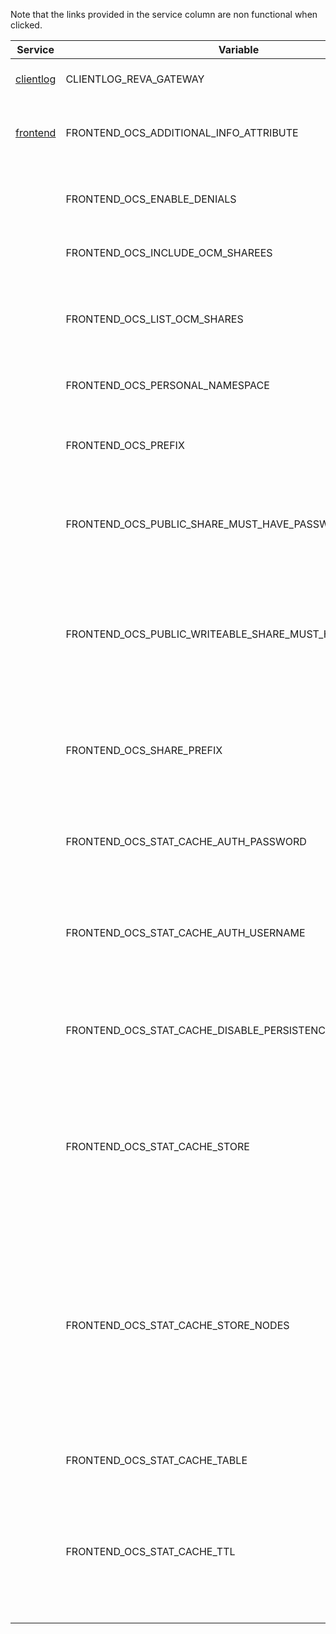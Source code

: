 Note that the links provided in the service column are non functional when clicked.

| Service | Variable | Description | Default |
| --- | --- | --- | --- |
| [clientlog]({s-path}/clientlog.adoc) | CLIENTLOG_REVA_GATEWAY | CS3 gateway used to look up user metadata | com.owncloud.api.gateway |
| [frontend]({s-path}/frontend.adoc) | FRONTEND_OCS_ADDITIONAL_INFO_ATTRIBUTE | Additional information attribute for the user like {{.Mail}}. | {{.Mail}} |
|  | FRONTEND_OCS_ENABLE_DENIALS | EXPERIMENTAL: enable the feature to deny access on folders. | false |
|  | FRONTEND_OCS_INCLUDE_OCM_SHAREES | Include OCM sharees when listing sharees. | false |
|  | FRONTEND_OCS_LIST_OCM_SHARES | Include OCM shares when listing shares. See the OCM service documentation for more details. | true |
|  | FRONTEND_OCS_PERSONAL_NAMESPACE | Home namespace identifier. | /users/{{.Id.OpaqueId}} |
|  | FRONTEND_OCS_PREFIX | URL path prefix for the OCS service. Note that the string must not start with '/'. | ocs |
|  | FRONTEND_OCS_PUBLIC_SHARE_MUST_HAVE_PASSWORD | Set this to true if you want to enforce passwords on all public shares. | true |
|  | FRONTEND_OCS_PUBLIC_WRITEABLE_SHARE_MUST_HAVE_PASSWORD | Set this to true if you want to enforce passwords for writable shares. Only effective if the setting for 'passwords on all public shares' is set to false. | false |
|  | FRONTEND_OCS_SHARE_PREFIX | Path prefix for shares as part of an ocis resource. Note that the path must start with '/'. | /Shares |
|  | FRONTEND_OCS_STAT_CACHE_AUTH_PASSWORD | The password to use for authentication. Only applies when using the 'nats-js-kv' store type. |  |
|  | FRONTEND_OCS_STAT_CACHE_AUTH_USERNAME | The username to use for authentication. Only applies when using the 'nats-js-kv' store type. |  |
|  | FRONTEND_OCS_STAT_CACHE_DISABLE_PERSISTENCE | Disable persistence of the cache. Only applies when using the 'nats-js-kv' store type. Defaults to false. | false |
|  | FRONTEND_OCS_STAT_CACHE_STORE | The type of the cache store. Supported values are: 'memory', 'redis-sentinel', 'nats-js-kv', 'noop'. See the text description for details. | memory |
|  | FRONTEND_OCS_STAT_CACHE_STORE_NODES | A list of nodes to access the configured store. This has no effect when 'memory' store is configured. Note that the behaviour how nodes are used is dependent on the library of the configured store. See the Environment Variable Types description for more details. | [127.0.0.1:9233] |
|  | FRONTEND_OCS_STAT_CACHE_TABLE | The database table the store should use. |  |
|  | FRONTEND_OCS_STAT_CACHE_TTL | Default time to live for user info in the cache. Only applied when access tokens has no expiration. See the Environment Variable Types description for more details. | 5m0s |
